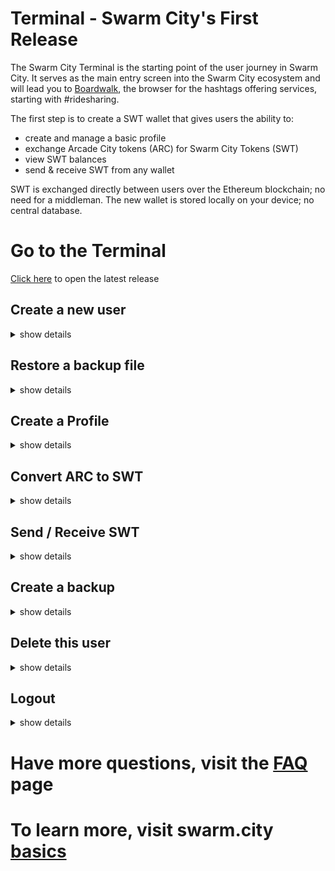 # Terminal - Swarm City's First Release


The Swarm City Terminal is the starting point of the user journey in Swarm City. It serves as the main entry screen into the Swarm City ecosystem and will lead you to [Boardwalk](https://github.com/swarmcity/sc-terminal/blob/master/README.md), the browser for the hashtags offering services, starting with #ridesharing. 

The first step is to create a SWT wallet that gives users the ability to:
  * create and manage a basic profile
  * exchange Arcade City tokens (ARC) for Swarm City Tokens (SWT)
  * view SWT balances
  * send & receive SWT from any wallet

SWT is exchanged directly between users over the Ethereum blockchain; no need for a middleman. The new wallet is stored locally on your device; no central database.


# Go to the Terminal 
[Click here](https://swarm.city) to open the latest release  


## Create a new user  
<details><summary>show details</summary>

With the first visit to the Terminal everyone must create a new user, even if you previously created an AC wallet. You will be able to load your AC wallet and create a new vault for your tokens in the Terminal. If you have ARC tokens then you will have a few options to access your tokens and you will be prompted to exchange ARC to SWT as long as there is an ARC balance in your wallet. If you have no tokens to convert then you can simply create a new wallet by creating a password to secure your wallet.

Listed below are the step by step processes required to complete each action.

* ### Yes, convert my tokens
  * as a json file **from an AC wallet**
    * choose file
    * enter password of ARC wallet
    * creating new wallet
    
  * as a print PDF (private key) **from an AC wallet**
    * enter private key
    * create password
    * repeat password
    * creating new wallet
    
  * **from an external wallet**
    * enter private key
    * create password
    * repeat password
    * creating new wallet
  
* ### Nope, don't have any
  * create a password 
  * repeat password
</details>


## Restore a backup file  
<details><summary>show details</summary>  

Restore a backup file can only be used to retrieve a previously deleted SWT wallet that was created, backed up with IPFS, and deleted from the device through the Terminal.

* ### Restore an account
  * enter IPFS-hash
  * restore
  * enter password
</details>


## Create a Profile  
<details><summary>show details</summary>

Click on the profile avatar or username to access the profile view. On the profile view, you see a profile avatar, username, and public wallet address. You also see a button to make backup, delete this user, and log out.

Personalize your account by changing the profile picture and username. The user can upload a profile picture or take the picture with the camera in his device. The image can be cropped before saving.  

Once you have created a profile you can log in and out at will. Upon re-entry to the Swarm City Terminal, your wallet can be loaded by entering your password only, unless you delete the user. In which case, you can follow the steps to cretae a new user and load a new wallet. 

[Watch a demo](https://www.youtube.com/kFD1t3MsdCs)
</details>


## Convert ARC to SWT  
<details><summary>show details</summary>

[Original whitepaper](https://drive.google.com/file/d/0B9RSMdR2vWssV2JJX0t6dmN6SUk/view) - [SWT whitepaper](https://github.com/swarmcity/sc-token/blob/master/token-exchange-miniwhitepaper.md) - [Swarm City Token (SWT) Contract](https://etherscan.io/token/0xb9e7f8568e08d5659f5d29c4997173d84cdf2607)

**If you have ARC tokens that you want to convert to SWT you will need a small amount of ether to cover gas fees, approximately 0.1 eth in the wallet holding the ARC tokens, before you can complete the swap. This will be more than enough to cover several transactions**

[Watch a demo](https://www.youtube.com/ON5NLUQDFVM)
</details>

## Send / Receive SWT  
<details><summary>show details</summary>

Users can send to and recieve SWT from any other user by sharing their shortcode or public address.
**Never share your password, IPFS-hash or private key*


### Send SWT
  * click on SWT balance
  * send SWT
  * enter amount
  * enter shortcode or public address of receiver
  
### Receive SWT
  * click on SWT balance
  * shortcode
  * copy and paste to the sender before the code expires
</details>


## Create a backup  
<details><summary>show details</summary>

The Swarm City app is fully decentralized so there is no central party storing your account information. When a user is removed from a device it can only be recovered by a backup that you have created for yourself. The backup with your password will give you permanent and complete control of your tokens.

* ### Create a backup
  * click on the profile avatar or nickname
  * create a backup
  * download and/or ipfs
  
Next to the avatar and username there is a warning sign (!). It will be there as long as the user hasn’t made a backup. Clicking on it or on the avatar/username takes the user to the profile view with instructions to make a backup. 

The user can download the json file and can choose to store it on the device or on the [IPFS distributed web](https://ipfs.io).
**Be sure to store your public address, private key, password, and IPFS-hash in a safe place.**
</details>


## Delete this user  
<details><summary>show details</summary>

Select delete this user to switch between wallets. At this time, the Terminal can load contents from only one wallet at a time. When deleting a user the contents of the wallet will remain intact. Any IPFS-hash or backup download created will retain it's merit and can be used to reload the account after deletion.

* ### Delete this user
  * click on the profile avatar or nickname delete this user
  * continue  
</details>


## Logout  
<details><summary>show details</summary>

Select logout to keep your profile stored locally on your device. Upon re-entry to the Terminal you will enter your only your password.

* ### Logout
  * click on the profile avatar or nickname
  * logout
</details>


# Have more questions, visit the [FAQ](https://github.com/QueenBeeSC/FAQ/blob/master/README.md) page

# To learn more, visit swarm.city [basics](https://queenbeesc.github.io/swarm.city/)
